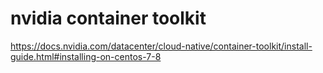 # nvidia container toolkit

 
 
 https://docs.nvidia.com/datacenter/cloud-native/container-toolkit/install-guide.html#installing-on-centos-7-8

